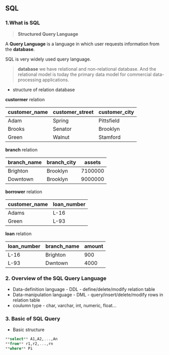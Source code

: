 ## SQL 

### 1.What is SQL  

> **Structured Query Language**

A **Query Language** is a language in which user requests information from the **database**.

SQL is very widely used query language.

> **database**
we have relational and non-relational database. And the relational model is today the primary data model for commercial data-processing applications.

* structure of relation database

**custormer** relation

customer_name|customer_street|customer_city
--|--|--
Adam|Spring|Pittsfield
Brooks|Senator|Brooklyn
Green|Walnut|Stamford

**branch** relation

branch_name|branch_city|assets
--|--|--
Brighton|Brooklyn|7100000
Downtown|Brooklyn|9000000

**borrower** relation

customer_name|loan_number
--|--
Adams|L-16
Green|L-93

**loan** relation

loan_number|branch_name|amount
--|--|--
L-16|Brighton|900
L-93|Dwntown|4000

### 2. Overview of the SQL Query Language

* Data-definition language - DDL - define/delete/modify relation table
* Data-manipulation language - DML - query/insert/delete/modify rows in relation table
* coulumn type - char, varchar, int, numeric, float...

### 3. Basic of SQL Query

* Basic structure
```sql
**select** A1,A2,...,An
**from** r1,r2,...,rn
**where** Pi
```


